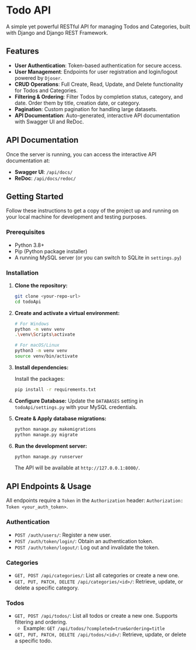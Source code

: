 # Todo API

A simple yet powerful RESTful API for managing Todos and Categories, built with Django and Django REST Framework.

## Features

- **User Authentication**: Token-based authentication for secure access.
- **User Management**: Endpoints for user registration and login/logout powered by `Djoser`.
- **CRUD Operations**: Full Create, Read, Update, and Delete functionality for Todos and Categories.
- **Filtering & Ordering**: Filter Todos by completion status, category, and date. Order them by title, creation date, or category.
- **Pagination**: Custom pagination for handling large datasets.
- **API Documentation**: Auto-generated, interactive API documentation with Swagger UI and ReDoc.

## API Documentation

Once the server is running, you can access the interactive API documentation at:

- **Swagger UI**: `/api/docs/`
- **ReDoc**: `/api/docs/redoc/`

## Getting Started

Follow these instructions to get a copy of the project up and running on your local machine for development and testing purposes.

### Prerequisites

- Python 3.8+
- Pip (Python package installer)
- A running MySQL server (or you can switch to SQLite in `settings.py`)

### Installation

1.  **Clone the repository:**
    ```sh
    git clone <your-repo-url>
    cd todoApi
    ```

2.  **Create and activate a virtual environment:**
    ```sh
    # For Windows
    python -m venv venv
    .\venv\Scripts\activate

    # For macOS/Linux
    python3 -m venv venv
    source venv/bin/activate
    ```

3.  **Install dependencies:**

    Install the packages:
    ```sh
    pip install -r requirements.txt
    ```

4.  **Configure Database:**
    Update the `DATABASES` setting in `todoApi/settings.py` with your MySQL credentials. 

5.  **Create & Apply database migrations:**
    ```sh
    python manage.py makemigrations
    python manage.py migrate
    ```

6.  **Run the development server:**
    ```sh
    python manage.py runserver
    ```
    The API will be available at `http://127.0.0.1:8000/`.

## API Endpoints & Usage

All endpoints require a `Token` in the `Authorization` header: `Authorization: Token <your_auth_token>`.

### Authentication

- `POST /auth/users/`: Register a new user.
- `POST /auth/token/login/`: Obtain an authentication token.
- `POST /auth/token/logout/`: Log out and invalidate the token.

### Categories
- `GET, POST /api/categories/`: List all categories or create a new one.
- `GET, PUT, PATCH, DELETE /api/categories/<id>/`: Retrieve, update, or delete a specific category.

### Todos
- `GET, POST /api/todos/`: List all todos or create a new one. Supports filtering and ordering.
  - Example: `GET /api/todos/?completed=true&ordering=title`
- `GET, PUT, PATCH, DELETE /api/todos/<id>/`: Retrieve, update, or delete a specific todo.